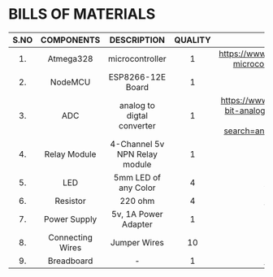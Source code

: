# **BILLS OF MATERIALS**
| **S.NO** | **COMPONENTS** | **DESCRIPTION** | **QUALITY** | **LINKS** |
| :------: | :------------: | :-------------: | :---------: | :-------: |
|1.        | Atmega328      | microcontroller | 1 | https://www.electronicscomp.com/atmega328p-microcontroller-india?search=atmega328 |
|2.        | NodeMCU        | ESP8266-12E Board | 1  | https://amzn.to/2LbvQIa |
|3.        | ADC            | analog to digtal converter | 1 | https://www.electronicscomp.com/adc0804-8-bit-analog-to-digital-a-d-converter-ic-dip-20-package?search=analog%20to%20digital%20converter |
|4.        | Relay Module   | 4-Channel 5v NPN Relay module | 1 | https://amzn.to/35TFhFC |
|5.        | LED            | 5mm LED of any Color  | 4 | https://amzn.to/2xWx473 |
|6.        | Resistor       | 220 ohm  | 4 | https://amzn.to/2SYMPSk |
|7.        | Power Supply   | 5v, 1A Power Adapter | 1 | https://amzn.to/3fHd9tL |
|8.        | Connecting Wires | Jumper Wires | 10 | https://amzn.to/2L8Xc1p |
|9.        | Breadboard     | - | 1 | https://amzn.to/2YM6YyS |
